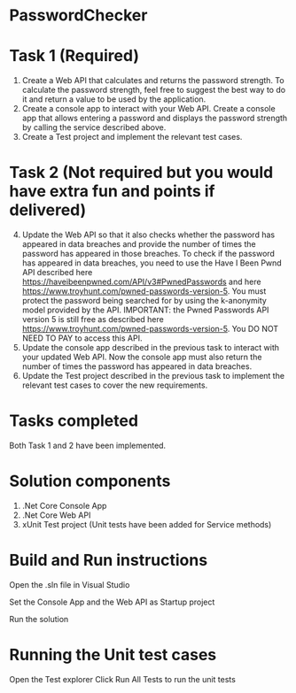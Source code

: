# PasswordChecker

# Task 1 (Required)
1.	Create a Web API that calculates and returns the password strength. To calculate the password strength, feel free to suggest the best way to do it and return a value to be used by the application.
2.	Create a console app to interact with your Web API. Create a console app that allows entering a password and displays the password strength by calling the service described above.
3.	Create a Test project and implement the relevant test cases.

# Task 2 (Not required but you would have extra fun and points if delivered)
4.	Update the Web API so that it also checks whether the password has appeared in data breaches and provide the number of times the password has appeared in those breaches. To check if the password has appeared in data breaches, you need to use the Have I Been Pwnd API described here https://haveibeenpwned.com/API/v3#PwnedPasswords and here https://www.troyhunt.com/pwned-passwords-version-5. You must protect the password being searched for by using the k-anonymity model provided by the API. IMPORTANT: the Pwned Passwords API version 5 is still free as described here https://www.troyhunt.com/pwned-passwords-version-5. You DO NOT NEED TO PAY to access this API. 
5.	Update the console app described in the previous task to interact with your updated Web API. Now the console app must also return the number of times the password has appeared in data breaches.
6.	Update the Test project described in the previous task to implement the relevant test cases to cover the new requirements. 

# Tasks completed
Both Task 1 and 2 have been implemented. 

# Solution components
1. .Net Core Console App
2. .Net Core Web API
3. xUnit Test project (Unit tests have been added for Service methods)

# Build and Run instructions
Open the .sln file in Visual Studio 

Set the Console App and the Web API as Startup project

Run the solution 

# Running the Unit test cases
Open the Test explorer Click Run All Tests to run the unit tests
